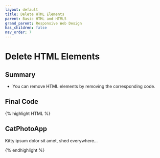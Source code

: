 ```yaml
---
layout: default
title: Delete HTML Elements
parent: Basic HTML and HTML5
grand_parent: Responsive Web Design
has_children: false
nav_order: 7
---
```

# Delete HTML Elements
## Summary
- You can remove HTML elements by removing the corresponding code.

## Final Code

{% highlight HTML %}
<h2>CatPhotoApp</h2>

<p>Kitty ipsum dolor sit amet, shed everywhere...</p>
{% endhighlight %}